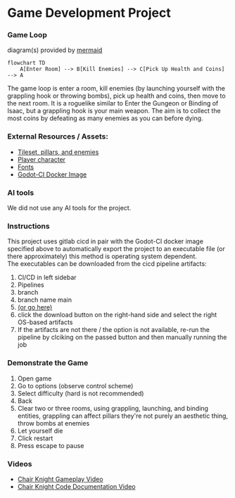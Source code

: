 # Game Development Project

### Game Loop
diagram(s) provided by [mermaid](https://mermaid-js.github.io/mermaid/#/classDiagram)
<!-- https://mermaid-js.github.io/mermaid-live-editor -->
```mermaid
flowchart TD
    A[Enter Room] --> B[Kill Enemies] --> C[Pick Up Health and Coins] --> A
```
The game loop is enter a room, kill enemies (by launching yourself with the grappling hook or throwing bombs), pick up health and coins, then move to the next room.
It is a roguelike similar to Enter the Gungeon or Binding of Isaac, but a grappling hook is your main weapon.
The aim is to collect the most coins by defeating as many enemies as you can before dying.


### External Resources / Assets:
* [Tileset, pillars, and enemies](https://0x72.itch.io/dungeontileset-ii?download)
* [Player character](https://aamatniekss.itch.io/fantasy-knight-free-pixelart-animated-character)
* [Fonts](https://github.com/dalton5000/Godot-Fontpack/)
* [Godot-CI Docker Image](https://gitlab.com/barichello/godot-ci)

### AI tools
We did not use any AI tools for the project.

### Instructions
This project uses gitlab cicd in pair with the Godot-CI docker image specified above to automatically export the project to an executable file (or there approximately) this method is operating system dependent.<br>
The executables can be downloaded from the cicd pipeline artifacts:<br>
1. CI/CD in left sidebar
1. Pipelines
1. branch
1. branch name main
1. [(or go here)](https://gitlab.ecs.vuw.ac.nz/course-work/comp313/2022/assignments/hethertren/game-development-project/-/pipelines?scope=branches&page=1&ref=main)
1. click the download button on the right-hand side and select the right OS-based artifacts
1. If the artifacts are not there / the option is not available, re-run the pipeline by clciking on the passed button and then manually running the job

### Demonstrate the Game
1. Open game
1. Go to options (observe control scheme)
1. Select difficulty (hard is not recommended)
1. Back
1. Clear two or three rooms, using grappling, launching, and binding entities, grappling can affect pillars they're not purely an aesthetic thing, throw bombs at enemies
1. Let yourself die
1. Click restart
1. Press escape to pause

### Videos
* [Chair Knight Gameplay Video](https://youtu.be/3aINhSnYQqE)
* [Chair Knight Code Documentation Video](https://youtu.be/zVFkdZ0amuI)
